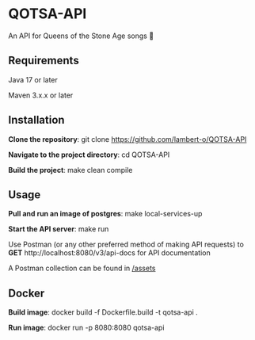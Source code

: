 # QOTSA-API

An API for Queens of the Stone Age songs 🎸

## Requirements
Java 17 or later

Maven 3.x.x or later

## Installation

**Clone the repository**: git clone https://github.com/lambert-o/QOTSA-API

**Navigate to the project directory**: cd QOTSA-API

**Build the project**: make clean compile

## Usage

**Pull and run an image of postgres**: make local-services-up

**Start the API server**: make run

Use Postman (or any other preferred method of making API requests) to **GET** http://localhost:8080/v3/api-docs for API documentation

A Postman collection can be found in [/assets](../assets)

## Docker

**Build image**: docker build -f Dockerfile.build -t qotsa-api .

**Run image**: docker run -p 8080:8080 qotsa-api

